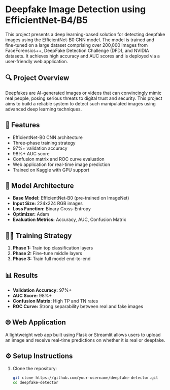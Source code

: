 # Deepfake Image Detection using EfficientNet-B4/B5

This project presents a deep learning-based solution for detecting deepfake images using the EfficientNet-B0 CNN model. The model is trained and fine-tuned on a large dataset comprising over 200,000 images from FaceForensics++, DeepFake Detection Challenge (DFD), and NVIDIA datasets. It achieves high accuracy and AUC scores and is deployed via a user-friendly web application.

## 🔍 Project Overview

Deepfakes are AI-generated images or videos that can convincingly mimic real people, posing serious threats to digital trust and security. This project aims to build a reliable system to detect such manipulated images using advanced deep learning techniques.

## 🚀 Features

- EfficientNet-B0 CNN architecture
- Three-phase training strategy
- 97%+ validation accuracy
- 98%+ AUC score
- Confusion matrix and ROC curve evaluation
- Web application for real-time image prediction
- Trained on Kaggle with GPU support

## 🧠 Model Architecture

- **Base Model:** EfficientNet-B0 (pre-trained on ImageNet)
- **Input Size:** 224x224 RGB images
- **Loss Function:** Binary Cross-Entropy
- **Optimizer:** Adam
- **Evaluation Metrics:** Accuracy, AUC, Confusion Matrix

## 🧑‍🏫 Training Strategy

1. **Phase 1:** Train top classification layers
2. **Phase 2:** Fine-tune middle layers
3. **Phase 3:** Train full model end-to-end

## 📊 Results

- **Validation Accuracy:** 97%+
- **AUC Score:** 98%+
- **Confusion Matrix:** High TP and TN rates
- **ROC Curve:** Strong separability between real and fake images

## 🌐 Web Application

A lightweight web app built using Flask or Streamlit allows users to upload an image and receive real-time predictions on whether it is real or deepfake.

## ⚙️ Setup Instructions

1. Clone the repository:
   ```bash
   git clone https://github.com/your-username/deepfake-detector.git
   cd deepfake-detector
   ```
